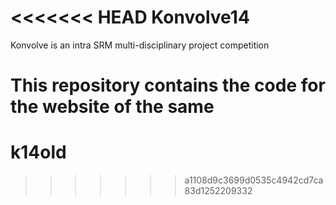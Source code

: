 <<<<<<< HEAD
Konvolve14
==========

Konvolve is an intra SRM multi-disciplinary project competition

This repository contains the code for the website of the same
=======
k14old
======
>>>>>>> a1108d9c3699d0535c4942cd7ca83d1252209332

